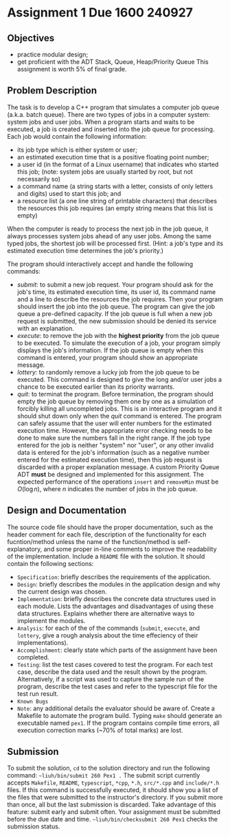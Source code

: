 # Assignment 1 Due 1600 240927
## Objectives
* practice modular design;
* get proficient with the ADT Stack, Queue, Heap/Priority Queue
This assignment is worth 5% of final grade.
## Problem Description
The task is to develop a C++ program that simulates a computer job queue (a.k.a. batch queue).
There are two types of jobs in a computer system: system jobs and user jobs.
When a program starts and waits to be executed, a job is created and inserted into the job queue for processing. Each job would contain the following information:
* its job type which is either system or user;
* an estimated execution time that is a positive floating point number;
* a user id (in the format of a Linux username) that indicates who started this job; (note: system jobs are usually started by root, but not necessarily so)
* a command name (a string starts with a letter, consists of only letters and digits) used to start this job; and
* a resource list (a one line string of printable characters) that describes the resources this job requires (an empty string means that this list is empty)

When the computer is ready to process the next job in the job queue, it always processes system jobs ahead of any user jobs. Among the same typed jobs, the shortest job will be processed first. (Hint: a job's type and its estimated execution time determines the job's priority.)

The program should interactively accept and handle the following commands:
* *submit*: to submit a new job request. Your program should ask for the job's time, its estimated execution time, its user id, its command name and a line to describe the resources the job requires. Then your program should insert the job into the job queue. The program can give the job queue a pre-defined capacity. If the job queue is full when a new job request is submitted, the new submission should be denied its service with an explanation.
* *execute*: to remove the job with the **highest priority** from the job queue to be executed. To simulate the execution of a job, your program simply displays the job's information. If the job queue is empty when this command is entered, your program should show an appropriate message.
* *lottery*: to randomly remove a lucky job from the job queue to be executed. This command is designed to give the long and/or user jobs a chance to be executed earlier than its priority warrants.
* *quit*: to terminat the program. Before termination, the program should empty the job queue by removing them one by one as a simulation of forcibly killing all uncompleted jobs.
This is an interactive program and it should shut down only when the *quit* command is entered.
The program can safely assume that the user will enter numbers for the estimated execution time. However, the appropriate error checking needs to be done to make sure the numbers fall in the right range.
If the job type entered for the job is neither "system" nor "user", or any other invalid data is entered for the job's information (such as a negative number entered for the estimated execution time), then this job request is discarded with a proper explanation message.
A custom Priority Queue ADT **must** be designed and implemented for this assignment. The expected performance of the operations `insert` and `removeMin` must be $O (\log n)$, where $n$ indicates the number of jobs in the job queue.
## Design and Documentation
The source code file should have the proper documentation, such as the header comment for each file, description of the functionality for each fucntion/method unless the name of the function/method is self-explanatory, and some proper in-line comments to improve the readability of the implementation.
Include a `README` file with the solution. It should contain the following sections:
* `Specification`: briefly describes the requirements of the application.
* `Design`: briefly describes the modules in the application design and why the current design was chosen.
* `Implementation`: briefly describes the concrete data structures used in each module. Lists the advantages and disadvantages of using these data structures. Explains whether there are alternative ways to implement the modules.
* `Analysis`: for each of the of the commands (`submit`, `execute`, and `lottery`, give a rough analysis about the time effeciency of their implementations).
* `Accomplishment`: clearly state which parts of the assignment have been completed.
* `Testing`: list the test cases covered to test the program. For each test case, describe the data used and the result shown by the program. Alternatively, if a script was used to capture the sample run of the program, describe the test cases and refer to the typescript file for the test run result.
* `Known Bugs`
* `Note`: any additional details the evaluator should be aware of.
Create a Makefile to automate the program build. Typing `make` should generate an executable named `pex1`.
If the program contains compile time errors, all execution correction marks (~70% of total marks) are lost.
## Submission
To submit the solution, `cd` to the solution directory and run the following command:
`~liuh/bin/submit 260 Pex1 .`
The submit script currently accepts `Makefile`, `README`, `typescript`, `*cpp`, `*.h`, `src/*.cpp` and `include/*.h` files.
If this command is successfully executed, it should show you a list of the files that were submitted to the instructor's directory. If you submit more than once, all but the last submission is discarded. Take advantage of this feature: submit early and submit often. Your assignment must be submitted before the due date and time.
`~liuh/bin/checksubmit 260 Pex1` checks the submission status.